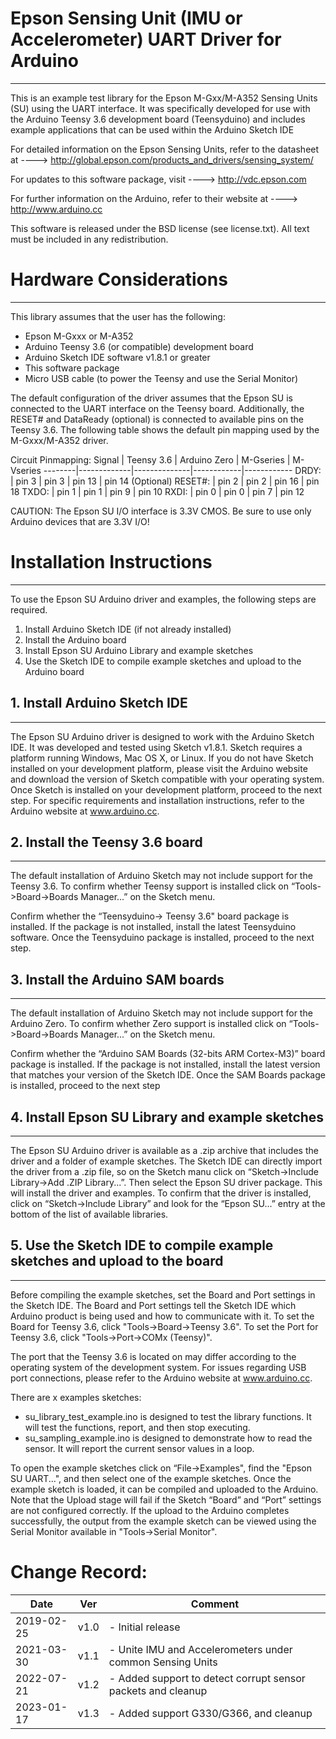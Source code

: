 # Epson Sensing Unit (IMU or Accelerometer) UART Driver for Arduino
---------------

This is an example test library for the Epson M-Gxx/M-A352
Sensing Units (SU) using the UART interface. 
It was specifically developed for use with the Arduino Teensy 3.6 
development board (Teensyduino) and includes example applications that 
can be used within the Arduino Sketch IDE

For detailed information on the Epson Sensing Units, refer to the datasheet at
----> http://global.epson.com/products_and_drivers/sensing_system/

For updates to this software package, visit
----> http://vdc.epson.com

For further information on the Arduino, refer to their website at
----> http://www.arduino.cc

This software is released under the BSD license (see license.txt).
All text must be included in any redistribution.


# Hardware Considerations
---------------

This library assumes that the user has the following:
- Epson M-Gxxx or M-A352
- Arduino Teensy 3.6 (or compatible) development board
- Arduino Sketch IDE software v1.8.1 or greater
- This software package
- Micro USB cable (to power the Teensy and use the Serial Monitor)

The default configuration of the driver assumes that the Epson SU is connected to the UART interface on the Teensy board.
Additionally, the RESET# and DataReady (optional) is connected to available pins on the Teensy 3.6.
The following table shows the default pin mapping used by the M-Gxxx/M-A352 driver.

  Circuit Pinmapping:
  Signal  |  Teensy 3.6 | Arduino Zero |  M-Gseries |  M-Vseries
  --------|-------------|--------------|------------|------------
  DRDY:   |  pin 3      |   pin 3      |   pin 13   |    pin 14    (Optional)
  RESET#: |  pin 2      |   pin 2      |   pin 16   |    pin 18
  TXDO:   |  pin 1      |   pin 1      |   pin 9    |    pin 10
  RXDI:   |  pin 0      |   pin 0      |   pin 7    |    pin 12

CAUTION: The Epson SU I/O interface is 3.3V CMOS.
         Be sure to use only Arduino devices that are 3.3V I/O!


# Installation Instructions
---------------

To use the Epson SU Arduino driver and examples, the following steps are required.
1. Install Arduino Sketch IDE (if not already installed)
2. Install the Arduino board
3. Install Epson SU Arduino Library and example sketches
4. Use the Sketch IDE to compile example sketches and upload to the Arduino board

## 1. Install Arduino Sketch IDE
-----------------------------
The Epson SU Arduino driver is designed to work with the Arduino Sketch IDE.
It was developed and tested using Sketch v1.8.1.
Sketch requires a platform running Windows, Mac OS X, or Linux.
If you do not have Sketch installed on your development platform, please visit the Arduino 
website and download the version of Sketch compatible with your operating system.
Once Sketch is installed on your development platform, proceed to the next step.
For specific requirements and installation instructions, refer to the Arduino website at www.arduino.cc.

## 2. Install the Teensy 3.6 board
---------------------------------
The default installation of Arduino Sketch may not include support for the Teensy 3.6.
To confirm whether Teensy support is installed click on “Tools->Board->Boards Manager...” on the Sketch menu.

Confirm whether the “Teensyduino-> Teensy 3.6" board package is installed. If the
package is not installed, install the latest Teensyduino software. Once the Teensyduino package is installed,
proceed to the next step.

## 3. Install the Arduino SAM boards
---------------------------------
The default installation of Arduino Sketch may not include support for the Arduino Zero.
To confirm whether Zero support is installed click on “Tools->Board->Boards Manager...” on the Sketch menu.

Confirm whether the “Arduino SAM Boards (32-bits ARM Cortex-M3)” board package is installed. If the
package is not installed, install the latest version that matches your version of the Sketch IDE.
Once the SAM Boards package is installed, proceed to the next step

## 4. Install Epson SU Library and example sketches
------------------------------------------------------
The Epson SU Arduino driver is available as a .zip archive that includes the driver and a folder of example sketches.
The Sketch IDE can directly import the driver from a .zip file, so on the Sketch manu click on “Sketch->Include Library->Add .ZIP Library...”.
Then select the Epson SU driver package. This will install the driver and examples.
To confirm that the driver is installed, click on “Sketch->Include Library” and look for the “Epson SU...” entry
at the bottom of the list of available libraries.

## 5. Use the Sketch IDE to compile example sketches and upload to the board
-------------------------------------------------------------------------------
Before compiling the example sketches, set the Board and Port settings in the Sketch IDE.
The Board and Port settings tell the Sketch IDE which Arduino product is being used and how to communicate with it.
To set the Board for Teensy 3.6, click "Tools->Board->Teensy 3.6".
To set the Port for Teensy 3.6, click "Tools->Port->COMx (Teensy)".

The port that the Teensy 3.6 is located on may differ according to the operating system of the development system.
For issues regarding USB port connections, please refer to the Arduino website at www.arduino.cc.

There are x examples sketches:
- su_library_test_example.ino is designed to test the library functions. It will test the functions, report, and then stop executing.
- su_sampling_example.ino is designed to demonstrate how to read the sensor. It will report the current sensor values in a loop.

To open the example sketches click on “File->Examples", find the "Epson SU UART...", and then select one of the example sketches.
Once the example sketch is loaded, it can be compiled and uploaded to the Arduino.
Note that the Upload stage will fail if the Sketch “Board” and “Port” settings are not configured correctly. 
If the upload to the Arduino completes successfully, the output from the example sketch can be viewed using 
the Serial Monitor available in "Tools->Serial Monitor".

# Change Record:
Date       | Ver   |  Comment
-----------|-------|------------------
2019-02-25 | v1.0  |  - Initial release
2021-03-30 | v1.1  |  - Unite IMU and Accelerometers under common Sensing Units
2022-07-21 | v1.2  |  - Added support to detect corrupt sensor packets and cleanup
2023-01-17 | v1.3  |  - Added support G330/G366, and cleanup
